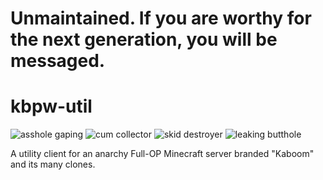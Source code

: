 # Unmaintained. If you are worthy for the next generation, you will be messaged.

# kbpw-util
![asshole gaping](https://img.shields.io/badge/asshole-gaping-red.svg?style=flat) ![cum collector](https://img.shields.io/badge/cum-collector-white.svg?style=flat) ![skid destroyer](https://img.shields.io/badge/skid-destroyer-brown.svg?style=flat) ![leaking butthole](https://img.shields.io/badge/leaking-butthole-white.svg?style=flat)

A utility client for an anarchy Full-OP Minecraft server branded "Kaboom" and its many clones.
